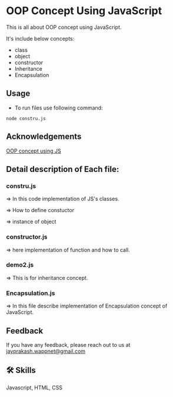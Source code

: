 # OOP Concept Using JavaScript

This is all about OOP concept using JavaScript.

It's include below concepts:

- class
- object
- constructor
- Inheritance 
- Encapsulation

## Usage

- To run files use following command:

```
node constru.js
```

## Acknowledgements

[OOP concept using JS](https://www.geeksforgeeks.org/introduction-object-oriented-programming-javascript/)

## Detail description of Each file:

### constru.js

=> In this code implementation of JS's classes.

=> How to define constuctor

=> instance of object

###  constructor.js

=> here implementation of function and how to call.

### demo2.js

=> This is  for inheritance concept.

### Encapsulation.js
=> In this file describe implementation of Encapsulation concept of JavaScript.

## Feedback
If you have any feedback, please reach out to us at jayprakash.wappnet@gmail.com


## 🛠 Skills
Javascript, HTML, CSS